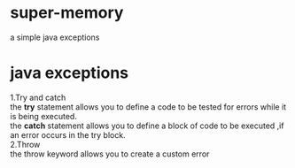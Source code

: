 # super-memory
a simple java exceptions

# java exceptions
1.Try and catch\
the __try__ statement allows you to define a code to be tested for errors while  it is being executed.\
the __catch__ statement allows you to define   a block of code to be executed ,if an error occurs in the try block.\
2.Throw\
the throw keyword allows you to create a custom error
